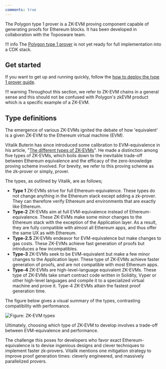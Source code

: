 ```yaml
---
comments: true
---
```


The Polygon type 1 prover is a ZK-EVM proving component capable of generating proofs for Ethereum blocks. It has been developed in collaboration with the Toposware team.

!!! info
    The [Polygon type 1 prover](https://github.com/0xPolygonZero/zk_evm) is not yet ready for full implementation into a CDK stack.

## Get started

If you want to get up and running quickly, follow the [how to deploy the type 1 prover guide](../../how-to/deploy-t1-prover.md).

!!! warning
    Throughout this section, we refer to ZK-EVM chains in a general sense and this should not be confused with Polygon's zkEVM product which is a specific example of a ZK-EVM.

## Type definitions

The emergence of various ZK-EVMs ignited the debate of how 'equivalent' is a given ZK-EVM to the Ethereum virtual machine (EVM).

Vitalik Buterin has since introduced some calibration to EVM-equivalence in his article, "[The different types of ZK-EVMs](https://vitalik.eth.limo/general/2022/08/04/zkevm.html)". He made a distinction among five types of ZK-EVMs, which boils down to the inevitable trade-off between Ethereum equivalence and the efficacy of the zero-knowledge proving scheme involved. For brevity, we refer to this proving scheme as the zk-prover or simply, prover.

The types, as outlined by Vitalik, are as follows;

- **Type 1** ZK-EVMs strive for full Ethereum-equivalence. These types do not change anything in the Ethereum stack except adding a zk-prover. They can therefore verify Ethereum and environments that are exactly like Ethereum.
- **Type-2** ZK-EVMs aim at full EVM-equivalence instead of Ethereum-equivalence. These ZK-EVMs make some minor changes to the Ethereum stack with the exception of the Application layer. As a result, they are fully compatible with almost all Ethereum apps, and thus offer the same UX as with Ethereum.
- **Type-2.5** ZK-EVMs endeavor for EVM-equivalence but make changes to gas costs. These ZK-EVMs achieve fast generation of proofs but introduces a few incompatibles.
- **Type-3** ZK-EVMs seek to be EVM-equivalent but make a few minor changes to the Application layer. These type of ZK-EVMs achieve faster generation of proofs, and are not compatible with most Ethereum apps.
- **Type-4** ZK-EVMs are high-level-language equivalent ZK-EVMs. These type of ZK-EVMs take smart contract code written in Solidity, Vyper or other high-level languages and compile it to a specialized virtual machine and prove it. Type-4 ZK-EVMs attain the fastest proof generation time.

The figure below gives a visual summary of the types, contrasting compatibility with performance.

![Figure: ZK-EVM types](../../../img/cdk/zkevm-types-vitalik.png)

Ultimately, choosing which type of ZK-EVM to develop involves a trade-off between EVM-equivalence and performance.

The challenge this poses for developers who favor exact Ethereum-equivalence is to devise ingenious designs and clever techniques to implement faster zk-provers. Vitalik mentions one mitigation strategy to improve proof generation times: cleverly engineered, and massively parallelized provers.
